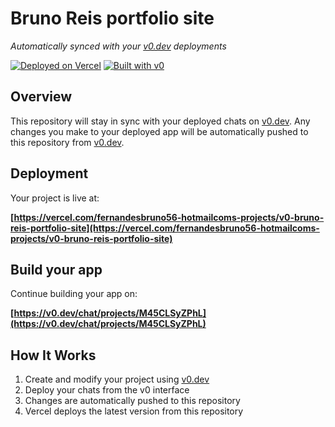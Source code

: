 # Bruno Reis portfolio site

*Automatically synced with your [v0.dev](https://v0.dev) deployments*

[![Deployed on Vercel](https://img.shields.io/badge/Deployed%20on-Vercel-black?style=for-the-badge&logo=vercel)](https://vercel.com/fernandesbruno56-hotmailcoms-projects/v0-bruno-reis-portfolio-site)
[![Built with v0](https://img.shields.io/badge/Built%20with-v0.dev-black?style=for-the-badge)](https://v0.dev/chat/projects/M45CLSyZPhL)

## Overview

This repository will stay in sync with your deployed chats on [v0.dev](https://v0.dev).
Any changes you make to your deployed app will be automatically pushed to this repository from [v0.dev](https://v0.dev).

## Deployment

Your project is live at:

**[https://vercel.com/fernandesbruno56-hotmailcoms-projects/v0-bruno-reis-portfolio-site](https://vercel.com/fernandesbruno56-hotmailcoms-projects/v0-bruno-reis-portfolio-site)**

## Build your app

Continue building your app on:

**[https://v0.dev/chat/projects/M45CLSyZPhL](https://v0.dev/chat/projects/M45CLSyZPhL)**

## How It Works

1. Create and modify your project using [v0.dev](https://v0.dev)
2. Deploy your chats from the v0 interface
3. Changes are automatically pushed to this repository
4. Vercel deploys the latest version from this repository
